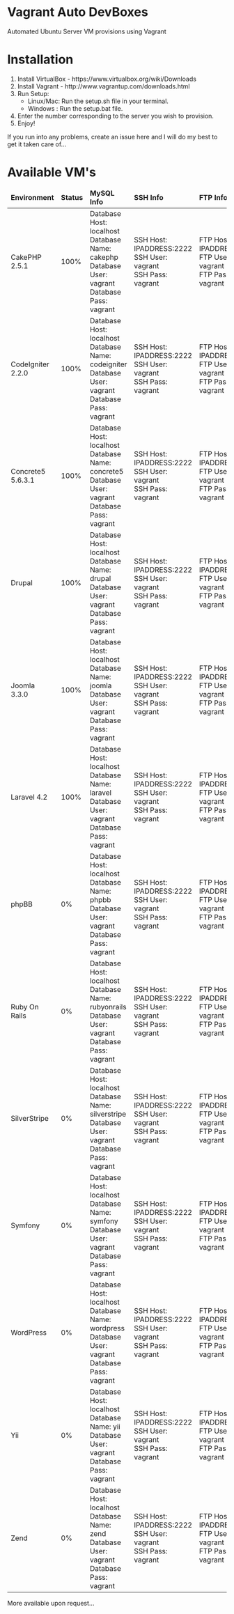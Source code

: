 Vagrant Auto DevBoxes
===============

Automated Ubuntu Server VM provisions using Vagrant

<h1>Installation</h1>
<ol>
    <li>Install VirtualBox - https://www.virtualbox.org/wiki/Downloads</li>
    <li>Install Vagrant - http://www.vagrantup.com/downloads.html</li>
    <li>Run Setup:
        <ul>
            <li>Linux/Mac: Run the setup.sh file in your terminal.</li>
            <li>Windows  : Run the setup.bat file.</li>
        </ul>
    </li>
    <li>Enter the number corresponding to the server you wish to provision.</li>
    <li>Enjoy!</li>
</ol>

<p>If you run into any problems, create an issue here and I will do my best to get it taken care of...</p>

<h1>Available VM's</h1>

<table>
    <thead>
        <td><b>Environment</b></td>
        <td><b>Status</b></td>
        <td><b>MySQL Info</b></td>
        <td><b>SSH Info</b></td>
        <td><b>FTP Info</b></td>
    </thead>
    <tr>
        <td>CakePHP 2.5.1</td>
        <td>100%</td>
        <td>
            Database Host: localhost <br />
            Database Name: cakephp <br />
            Database User: vagrant <br />
            Database Pass: vagrant
        </td>
        <td>
            SSH Host: IPADDRESS:2222 <br />
            SSH User: vagrant <br />
            SSH Pass: vagrant
        </td>
        <td>
            FTP Host: IPADDRESS:21 <br />
            FTP User: vagrant <br />
            FTP Pass: vagrant
        </td>
    </tr>
    <tr>
        <td>CodeIgniter 2.2.0</td>
        <td>100%</td>
        <td>
            Database Host: localhost <br />
            Database Name: codeigniter <br />
            Database User: vagrant <br />
            Database Pass: vagrant
        </td>
        <td>
            SSH Host: IPADDRESS:2222 <br />
            SSH User: vagrant <br />
            SSH Pass: vagrant
        </td>
        <td>
            FTP Host: IPADDRESS:21 <br />
            FTP User: vagrant <br />
            FTP Pass: vagrant
        </td>
    </tr>
    <tr>
        <td>Concrete5 5.6.3.1</td>
        <td>100%</td>
        <td>
            Database Host: localhost <br />
            Database Name: concrete5 <br />
            Database User: vagrant <br />
            Database Pass: vagrant
        </td>
        <td>
            SSH Host: IPADDRESS:2222 <br />
            SSH User: vagrant <br />
            SSH Pass: vagrant
        </td>
        <td>
            FTP Host: IPADDRESS:21 <br />
            FTP User: vagrant <br />
            FTP Pass: vagrant
        </td>
    </tr>
    <tr>
        <td>Drupal</td>
        <td>100%</td>
        <td>
            Database Host: localhost <br />
            Database Name: drupal <br />
            Database User: vagrant <br />
            Database Pass: vagrant
        </td>
        <td>
            SSH Host: IPADDRESS:2222 <br />
            SSH User: vagrant <br />
            SSH Pass: vagrant
        </td>
        <td>
            FTP Host: IPADDRESS:21 <br />
            FTP User: vagrant <br />
            FTP Pass: vagrant
        </td>
    </tr>
    <tr>
        <td>Joomla 3.3.0</td>
        <td>100%</td>
        <td>
            Database Host: localhost <br />
            Database Name: joomla <br />
            Database User: vagrant <br />
            Database Pass: vagrant
        </td>
        <td>
            SSH Host: IPADDRESS:2222 <br />
            SSH User: vagrant <br />
            SSH Pass: vagrant
        </td>
        <td>
            FTP Host: IPADDRESS:21 <br />
            FTP User: vagrant <br />
            FTP Pass: vagrant
        </td>
    </tr>
    <tr>
        <td>Laravel 4.2</td>
        <td>100%</td>
        <td>
            Database Host: localhost <br />
            Database Name: laravel <br />
            Database User: vagrant <br />
            Database Pass: vagrant
        </td>
        <td>
            SSH Host: IPADDRESS:2222 <br />
            SSH User: vagrant <br />
            SSH Pass: vagrant
        </td>
        <td>
            FTP Host: IPADDRESS:21 <br />
            FTP User: vagrant <br />
            FTP Pass: vagrant
        </td>
    </tr>
    <tr>
        <td>phpBB</td>
        <td>0%</td>
        <td>
            Database Host: localhost <br />
            Database Name: phpbb <br />
            Database User: vagrant <br />
            Database Pass: vagrant
        </td>
        <td>
            SSH Host: IPADDRESS:2222 <br />
            SSH User: vagrant <br />
            SSH Pass: vagrant
        </td>
        <td>
            FTP Host: IPADDRESS:21 <br />
            FTP User: vagrant <br />
            FTP Pass: vagrant
        </td>
    </tr>
    <tr>
        <td>Ruby On Rails</td>
        <td>0%</td>
        <td>
            Database Host: localhost <br />
            Database Name: rubyonrails <br />
            Database User: vagrant <br />
            Database Pass: vagrant
        </td>
        <td>
            SSH Host: IPADDRESS:2222 <br />
            SSH User: vagrant <br />
            SSH Pass: vagrant
        </td>
        <td>
            FTP Host: IPADDRESS:21 <br />
            FTP User: vagrant <br />
            FTP Pass: vagrant
        </td>
    </tr>
    <tr>
        <td>SilverStripe</td>
        <td>0%</td>
        <td>
            Database Host: localhost <br />
            Database Name: silverstripe <br />
            Database User: vagrant <br />
            Database Pass: vagrant
        </td>
        <td>
            SSH Host: IPADDRESS:2222 <br />
            SSH User: vagrant <br />
            SSH Pass: vagrant
        </td>
        <td>
            FTP Host: IPADDRESS:21 <br />
            FTP User: vagrant <br />
            FTP Pass: vagrant
        </td>
    </tr>
    <tr>
        <td>Symfony</td>
        <td>0%</td>
        <td>
            Database Host: localhost <br />
            Database Name: symfony <br />
            Database User: vagrant <br />
            Database Pass: vagrant
        </td>
        <td>
            SSH Host: IPADDRESS:2222 <br />
            SSH User: vagrant <br />
            SSH Pass: vagrant
        </td>
        <td>
            FTP Host: IPADDRESS:21 <br />
            FTP User: vagrant <br />
            FTP Pass: vagrant
        </td>
    </tr>
    <tr>
        <td>WordPress</td>
        <td>0%</td>
        <td>
            Database Host: localhost <br />
            Database Name: wordpress <br />
            Database User: vagrant <br />
            Database Pass: vagrant
        </td>
        <td>
            SSH Host: IPADDRESS:2222 <br />
            SSH User: vagrant <br />
            SSH Pass: vagrant
        </td>
        <td>
            FTP Host: IPADDRESS:21 <br />
            FTP User: vagrant <br />
            FTP Pass: vagrant
        </td>
    </tr>
    <tr>
        <td>Yii</td>
        <td>0%</td>
        <td>
            Database Host: localhost <br />
            Database Name: yii <br />
            Database User: vagrant <br />
            Database Pass: vagrant
        </td>
        <td>
            SSH Host: IPADDRESS:2222 <br />
            SSH User: vagrant <br />
            SSH Pass: vagrant
        </td>
        <td>
            FTP Host: IPADDRESS:21 <br />
            FTP User: vagrant <br />
            FTP Pass: vagrant
        </td>
    </tr>
    <tr>
        <td>Zend</td>
        <td>0%</td>
        <td>
            Database Host: localhost <br />
            Database Name: zend <br />
            Database User: vagrant <br />
            Database Pass: vagrant
        </td>
        <td>
            SSH Host: IPADDRESS:2222 <br />
            SSH User: vagrant <br />
            SSH Pass: vagrant
        </td>
        <td>
            FTP Host: IPADDRESS:21 <br />
            FTP User: vagrant <br />
            FTP Pass: vagrant
        </td>
    </tr>
</table>

<p>More available upon request...</p>
